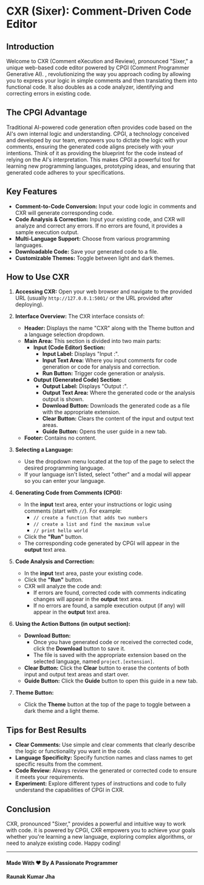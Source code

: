 # CXR (Sixer): Comment-Driven Code Editor


## Introduction

Welcome to CXR (Comment eXecution and Review), pronounced "Sixer," a unique web-based code editor powered by CPGI (Comment Programmer Generative AI). , revolutionizing the way you approach coding by allowing you to express your logic in simple comments and then translating them into functional code. It also doubles as a code analyzer, identifying and correcting errors in existing code.

## The CPGI Advantage

Traditional AI-powered code generation often provides code based on the AI's own internal logic and understanding. CPGI, a technology conceived and developed by our team, empowers you to dictate the logic with your comments, ensuring the generated code aligns precisely with your intentions. Think of it as providing the blueprint for the code instead of relying on the AI's interpretation. This makes CPGI a powerful tool for learning new programming languages, prototyping ideas, and ensuring that generated code adheres to your specifications.

## Key Features

*   **Comment-to-Code Conversion:** Input your code logic in comments and CXR will generate corresponding code.
*   **Code Analysis & Correction:** Input your existing code, and CXR will analyze and correct any errors. If no errors are found, it provides a sample execution output.
*   **Multi-Language Support:** Choose from various programming languages.
*   **Downloadable Code:** Save your generated code to a file.
*   **Customizable Themes:** Toggle between light and dark themes.

## How to Use CXR

1.  **Accessing CXR:** Open your web browser and navigate to the provided URL (usually `http://127.0.0.1:5001/` or the URL provided after deploying).

2.  **Interface Overview:** The CXR interface consists of:
    *   **Header:** Displays the name "CXR" along with the Theme button and a language selection dropdown.
    *   **Main Area:** This section is divided into two main parts:
        *   **Input (Code Editor) Section:**
            *   **Input Label:** Displays "Input :".
            *   **Input Text Area:** Where you input comments for code generation or code for analysis and correction.
            *   **Run Button:** Trigger code generation or analysis.
        *   **Output (Generated Code) Section:**
            *   **Output Label:** Displays "Output :".
            *   **Output Text Area:** Where the generated code or the analysis output is shown.
            *   **Download Button:** Downloads the generated code as a file with the appropriate extension.
            *   **Clear Button:** Clears the content of the input and output text areas.
            *   **Guide Button:** Opens the user guide in a new tab.
    *   **Footer:** Contains no content.

3.  **Selecting a Language:**
    *   Use the dropdown menu located at the top of the page to select the desired programming language.
    *   If your language isn't listed, select "other" and a modal will appear so you can enter your language.

4.  **Generating Code from Comments (CPGI):**
    *   In the **input** text area, enter your instructions or logic using comments (start with `//`). For example:
        *   `// create a function that adds two numbers`
        *   `// create a list and find the maximum value`
        *   `// print hello world`
    *   Click the **"Run"** button.
    *   The corresponding code generated by CPGI will appear in the **output** text area.

5.  **Code Analysis and Correction:**
    *   In the **input** text area, paste your existing code.
    *   Click the **"Run"** button.
    *   CXR will analyze the code and:
        *   If errors are found, corrected code with comments indicating changes will appear in the **output** text area.
        *   If no errors are found, a sample execution output (if any) will appear in the **output** text area.

6.  **Using the Action Buttons (in output section):**
     * **Download Button:**
        * Once you have generated code or received the corrected code, click the **Download** button to save it.
        * The file is saved with the appropriate extension based on the selected language, named `project.[extension]`.
    *   **Clear Button:** Click the **Clear** button to erase the contents of both input and output text areas and start over.
    *   **Guide Button:** Click the **Guide** button to open this guide in a new tab.

7.  **Theme Button:**
    *   Click the **Theme** button at the top of the page to toggle between a dark theme and a light theme.

## Tips for Best Results

*   **Clear Comments:** Use simple and clear comments that clearly describe the logic or functionality you want in the code.
*   **Language Specificity:** Specify function names and class names to get specific results from the comment.
*   **Code Review:** Always review the generated or corrected code to ensure it meets your requirements.
*   **Experiment:** Explore different types of instructions and code to fully understand the capabilities of CPGI in CXR.


## Conclusion

CXR, pronounced "Sixer," provides a powerful and intuitive way to work with code. it is powered by CPGI, CXR empowers you to achieve your goals whether you're learning a new language, exploring complex algorithms, or need to analyze existing code. Happy coding!

____________________________________________
#### Made With ❤️ By A Passionate Programmer
#### Raunak Kumar Jha